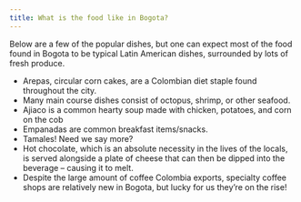 ```yaml
---
title: What is the food like in Bogota?
---
```


Below are a few of the popular dishes, but one can expect most of the food found in Bogota to be typical Latin American dishes, surrounded by lots of fresh produce.

- Arepas, circular corn cakes, are a Colombian diet staple found throughout the city.
- Many main course dishes consist of octopus, shrimp, or other seafood.
- Ajiaco is a common hearty soup made with chicken, potatoes, and corn on the cob
- Empanadas are common breakfast items/snacks.
- Tamales! Need we say more?
- Hot chocolate, which is an absolute necessity in the lives of the locals, is served alongside a plate of cheese that can then be dipped into the beverage – causing it to melt.
- Despite the large amount of coffee Colombia exports, specialty coffee shops are relatively new in Bogota, but lucky for us they’re on the rise!
